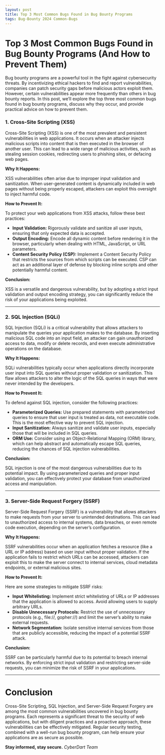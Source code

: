 ```yaml
---
layout: post
title: Top 3 Most Common Bugs Found in Bug Bounty Programs
tags: Bug-Bounty 2024 Common-Bugs
---
```


# Top 3 Most Common Bugs Found in Bug Bounty Programs (And How to Prevent Them)

Bug bounty programs are a powerful tool in the fight against cybersecurity threats. By incentivizing ethical hackers to find and report vulnerabilities, companies can patch security gaps before malicious actors exploit them. However, certain vulnerabilities appear more frequently than others in bug bounty reports. In this post, we’ll explore the top three most common bugs found in bug bounty programs, discuss why they occur, and provide practical advice on how to prevent them.


### 1. **Cross-Site Scripting (XSS)**

Cross-Site Scripting (XSS) is one of the most prevalent and persistent vulnerabilities in web applications. It occurs when an attacker injects malicious scripts into content that is then executed in the browser of another user. This can lead to a wide range of malicious activities, such as stealing session cookies, redirecting users to phishing sites, or defacing web pages.

**Why It Happens:**

XSS vulnerabilities often arise due to improper input validation and sanitization. When user-generated content is dynamically included in web pages without being properly escaped, attackers can exploit this oversight to inject harmful code.

**How to Prevent It:**

To protect your web applications from XSS attacks, follow these best practices:
- **Input Validation:** Rigorously validate and sanitize all user inputs, ensuring that only expected data is accepted.
- **Output Encoding:** Encode all dynamic content before rendering it in the browser, particularly when dealing with HTML, JavaScript, or URL parameters.
- **Content Security Policy (CSP):** Implement a Content Security Policy that restricts the sources from which scripts can be executed. CSP can act as an additional layer of defense by blocking inline scripts and other potentially harmful content.

**Conclusion:**

XSS is a versatile and dangerous vulnerability, but by adopting a strict input validation and output encoding strategy, you can significantly reduce the risk of your applications being exploited.

---

### 2. **SQL Injection (SQLi)**

SQL Injection (SQLi) is a critical vulnerability that allows attackers to manipulate the queries your application makes to the database. By inserting malicious SQL code into an input field, an attacker can gain unauthorized access to data, modify or delete records, and even execute administrative operations on the database.

**Why It Happens:**

SQLi vulnerabilities typically occur when applications directly incorporate user input into SQL queries without proper validation or sanitization. This flaw allows attackers to alter the logic of the SQL queries in ways that were never intended by the developers.

**How to Prevent It:**

To defend against SQL injection, consider the following practices:
- **Parameterized Queries:** Use prepared statements with parameterized queries to ensure that user input is treated as data, not executable code. This is the most effective way to prevent SQL injection.
- **Input Sanitization:** Always sanitize and validate user inputs, especially those that will be included in SQL queries.
- **ORM Use:** Consider using an Object-Relational Mapping (ORM) library, which can help abstract and automatically escape SQL queries, reducing the chances of SQL injection vulnerabilities.

**Conclusion:**

SQL injection is one of the most dangerous vulnerabilities due to its potential impact. By using parameterized queries and proper input validation, you can effectively protect your database from unauthorized access and manipulation.

---

### 3. **Server-Side Request Forgery (SSRF)**

Server-Side Request Forgery (SSRF) is a vulnerability that allows attackers to make requests from your server to unintended destinations. This can lead to unauthorized access to internal systems, data breaches, or even remote code execution, depending on the server’s configuration.

**Why It Happens:**

SSRF vulnerabilities occur when an application fetches a resource (like a URL or IP address) based on user input without proper validation. If the application fails to restrict which URLs can be accessed, attackers can exploit this to make the server connect to internal services, cloud metadata endpoints, or external malicious sites.

**How to Prevent It:**

Here are some strategies to mitigate SSRF risks:
- **Input Whitelisting:** Implement strict whitelisting of URLs or IP addresses that the application is allowed to access. Avoid allowing users to supply arbitrary URLs.
- **Disable Unnecessary Protocols:** Restrict the use of unnecessary protocols (e.g., file://, gopher://) and limit the server’s ability to make external requests.
- **Network Segmentation:** Isolate sensitive internal services from those that are publicly accessible, reducing the impact of a potential SSRF attack.

**Conclusion:**

SSRF can be particularly harmful due to its potential to breach internal networks. By enforcing strict input validation and restricting server-side requests, you can minimize the risk of SSRF in your applications.

---

# Conclusion

Cross-Site Scripting, SQL Injection, and Server-Side Request Forgery are among the most common vulnerabilities uncovered in bug bounty programs. Each represents a significant threat to the security of web applications, but with diligent practices and a proactive approach, these vulnerabilities can be effectively mitigated. Regular security testing, combined with a well-run bug bounty program, can help ensure your applications are as secure as possible.

**Stay informed, stay secure.**
*CyberDart Team*

